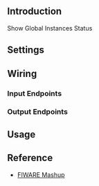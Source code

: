 ## Introduction

Show Global Instances Status

## Settings

## Wiring

### Input Endpoints

### Output Endpoints

## Usage

## Reference

- [FIWARE Mashup](https://mashup.lab.fiware.org/)
